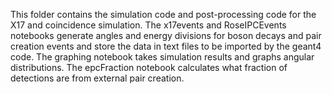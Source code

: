 This folder contains the simulation code and post-processing code for the X17 and coincidence simulation. The x17events and RoseIPCEvents notebooks generate angles
and energy divisions for boson decays and pair creation events and store the data in text files to be imported by the geant4 code. The graphing notebook takes
simulation results and graphs angular distributions. The epcFraction notebook calculates what fraction of detections are from external pair creation.
